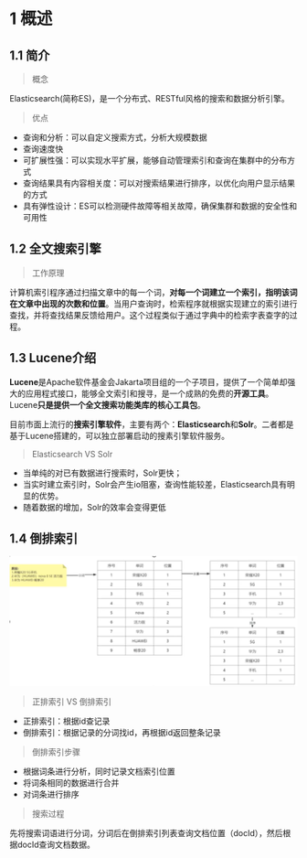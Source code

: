 # 1 概述

## 1.1 简介

> 概念

Elasticsearch(简称ES)，是一个分布式、RESTful风格的搜索和数据分析引擎。

> 优点

* 查询和分析：可以自定义搜索方式，分析大规模数据
* 查询速度快
* 可扩展性强：可以实现水平扩展，能够自动管理索引和查询在集群中的分布方式
* 查询结果具有内容相关度：可以对搜索结果进行排序，以优化向用户显示结果的方式
* 具有弹性设计：ES可以检测硬件故障等相关故障，确保集群和数据的安全性和可用性

## 1.2 全文搜索引擎

>工作原理

计算机索引程序通过扫描文章中的每一个词，**对每一个词建立一个索引，指明该词在文章中出现的次数和位置**。当用户查询时，检索程序就根据实现建立的索引进行查找，并将查找结果反馈给用户。这个过程类似于通过字典中的检索字表查字的过程。

## 1.3 Lucene介绍

**Lucene**是Apache软件基金会Jakarta项目组的一个子项目，提供了一个简单却强大的应用程式接口，能够全文索引和搜寻，是一个成熟的免费的**开源工具**。Lucene**只是提供一个全文搜索功能类库的核心工具包**。

目前市面上流行的**搜索引擎软件**，主要有两个：**Elasticsearch**和**Solr**。二者都是基于Lucene搭建的，可以独立部署启动的搜素引擎软件服务。

> Elasticsearch VS Solr

* 当单纯的对已有数据进行搜索时，Solr更快；
* 当实时建立索引时，Solr会产生io阻塞，查询性能较差，Elasticsearch具有明显的优势。
* 随着数据的增加，Solr的效率会变得更低

## 1.4 倒排索引
![](./images/Part1/倒排索引.png)

> 正排索引 VS 倒排索引

* 正排索引：根据id查记录
* 倒排索引：根据记录的分词找id，再根据id返回整条记录

> 倒排索引步骤

* 根据词条进行分析，同时记录文档索引位置
* 将词条相同的数据进行合并
* 对词条进行排序

> 搜索过程

先将搜索词语进行分词，分词后在倒排索引列表查询文档位置（docId），然后根据docId查询文档数据。
